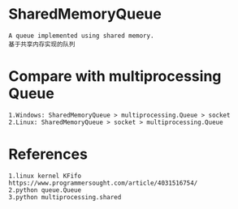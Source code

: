 # SharedMemoryQueue

    A queue implemented using shared memory. 
    基于共享内存实现的队列
# Compare with multiprocessing Queue

    1.Windows: SharedMemoryQueue > multiprocessing.Queue > socket
    2.Linux: SharedMemoryQueue > socket > multiprocessing.Queue
# References

    1.linux kernel KFifo https://www.programmersought.com/article/4031516754/
    2.python queue.Queue
    3.python multiprocessing.shared